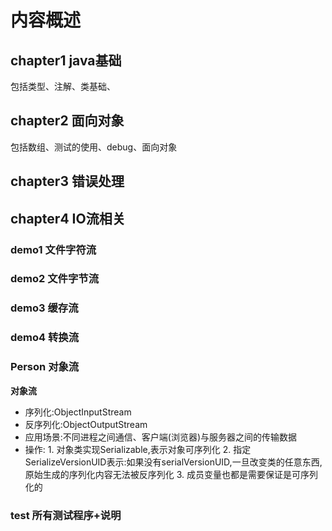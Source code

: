 # 内容概述
## chapter1 java基础
包括类型、注解、类基础、
## chapter2 面向对象
包括数组、测试的使用、debug、面向对象
## chapter3 错误处理
## chapter4 IO流相关
### demo1 文件字符流
### demo2 文件字节流
### demo3 缓存流
### demo4 转换流
### Person 对象流
**对象流**

- 序列化:ObjectInputStream
- 反序列化:ObjectOutputStream
- 应用场景:不同进程之间通信、客户端(浏览器)与服务器之间的传输数据
- 操作:
		1. 对象类实现Serializable,表示对象可序列化
		2. 指定SerializeVersionUID表示:如果没有serialVersionUID,一旦改变类的任意东西,原始生成的序列化内容无法被反序列化
		3. 成员变量也都是需要保证是可序列化的
### test 所有测试程序+说明

